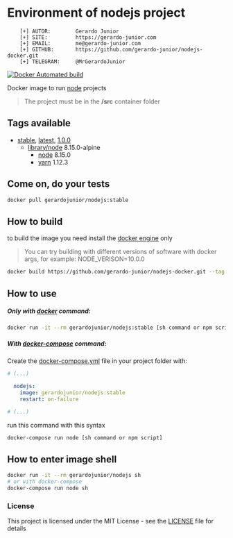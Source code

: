 # Environment of nodejs project 

```
    [+] AUTOR:        Gerardo Junior
    [+] SITE:         https://gerardo-junior.com
    [+] EMAIL:        me@gerardo-junior.com
    [+] GITHUB:       https://github.com/gerardo-junior/nodejs-docker.git
    [+] TELEGRAM:     @MrGerardoJunior
```

[![Docker Automated build](https://img.shields.io/docker/automated/jrottenberg/ffmpeg.svg)](https://hub.docker.com/r/gerardojunior/nodejs)

Docker image to run [node](https://nodejs.org/) projects

> The project must be in the **/src** container folder 
## Tags available

- [stable](https://github.com/gerardo-junior/nodejs-docker/blob/master/Dockerfile), [latest](https://github.com/gerardo-junior/nodejs-docker/blob/develop/Dockerfile), [1.0.0](https://github.com/gerardo-junior/nodejs-docker/blob/1.0.0/Dockerfile)   
    - [library/node](https://hub.docker.com/_/node) 8.15.0-alpine
        - [node](https://nodejs.org/) 8.15.0
        - [yarn](https://yarnpkg.com/) 1.12.3

## Come on, do your tests

```bash
docker pull gerardojunior/nodejs:stable
```
## How to build

to build the image you need install the [docker engine](https://www.docker.com/) only

> You can try building with different versions of software with docker args, for example: NODE_VERISON=10.0.0

```bash
docker build https://github.com/gerardo-junior/nodejs-docker.git --tag gerardojunior/nodejs
```

## How to use

##### Only with [docker](https://docs.docker.com/engine/reference/commandline/docker/) command:

```bash
docker run -it --rm gerardojunior/nodejs:stable [sh command or npm script]
```
##### With [docker-compose](https://docs.docker.com/compose/) command:

Create the [docker-compose.yml](https://docs.docker.com/compose/compose-file/) file  in your project folder with:

```yml
# (...)

  nodejs:
    image: gerardojunior/nodejs:stable
    restart: on-failure

# (...)
```

run this command with this syntax
```bash
docker-compose run node [sh command or npm script]
```

## How to enter image shell
 
```bash
docker run -it --rm gerardojunior/nodejs sh
# or with docker-compose
docker-compose run node sh
```

### License  
This project is licensed under the MIT License - see the [LICENSE](https://github.com/gerardo-junior/nodejs-docker/blob/master/LICENSE) file for details
